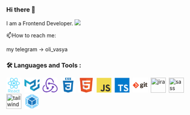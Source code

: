 ### Hi there 👋

I am a Frontend Developer. <img src="https://media.giphy.com/media/WUlplcMpOCEmTGBtBW/giphy.gif" width="30">

:mailbox:How to reach me: 
<div>my telegram -> oli_vasya</div>

### :hammer_and_wrench: Languages and Tools :
<div>
  <img src="https://github.com/devicons/devicon/blob/master/icons/react/react-original-wordmark.svg" title="React" alt="React" width="40" height="40"/>&nbsp;
  <img src="https://github.com/devicons/devicon/blob/master/icons/materialui/materialui-original.svg" title="Material UI" alt="Material UI" width="40" height="40"/>&nbsp;
  <img src="https://github.com/devicons/devicon/blob/master/icons/redux/redux-original.svg" title="Redux" alt="Redux " width="40" height="40"/>&nbsp;
  <img src="https://github.com/devicons/devicon/blob/master/icons/css3/css3-plain-wordmark.svg"  title="CSS3" alt="CSS" width="40" height="40"/>&nbsp;
  <img src="https://github.com/devicons/devicon/blob/master/icons/html5/html5-original.svg" title="HTML5" alt="HTML" width="40" height="40"/>&nbsp;
  <img src="https://github.com/devicons/devicon/blob/master/icons/javascript/javascript-original.svg" title="JavaScript" alt="JavaScript" width="40" height="40"/>&nbsp;
  <img src="https://github.com/devicons/devicon/blob/master/icons/typescript/typescript-original.svg" title="typescript" alt="typescript" width="40" height="40"/>&nbsp;
  <img src="https://github.com/devicons/devicon/blob/master/icons/git/git-original-wordmark.svg" title="Git" **alt="Git" width="40" height="40"/>&nbsp;
  <img src="https://github.com/devicons/devicon/blob/master/icons/jira/jira-origina" title="jira" **alt="jira" width="40" height="40"/>&nbsp;
  <img src="https://github.com/devicons/devicon/blob/master/icons/sass/sass-original" title="sass" **alt="sass" width="40" height="40"/>&nbsp;
  <img src="https://github.com/devicons/devicon/blob/master/icons/tailwindcss/tailwindcss-plain" title="tailwindcss" **alt="tailwindcss" width="40" height="40"/>&nbsp;
  <img src="https://github.com/devicons/devicon/blob/master/icons/webpack/webpack-original.svg" title="webpack" **alt="webpack" width="40" height="40"/>&nbsp;
</div>

<!--
**OlgaVasilevskaya/OlgaVasilevskaya** is a ✨ _special_ ✨ repository because its `README.md` (this file) appears on your GitHub profile.

Here are some ideas to get you started:

- 🔭 I’m currently working on ...
- 🌱 I’m currently learning ...
- 👯 I’m looking to collaborate on ...
- 🤔 I’m looking for help with ...
- 💬 Ask me about ...
- 📫 How to reach me: ...
- 😄 Pronouns: ...
- ⚡ Fun fact: ...
-->
